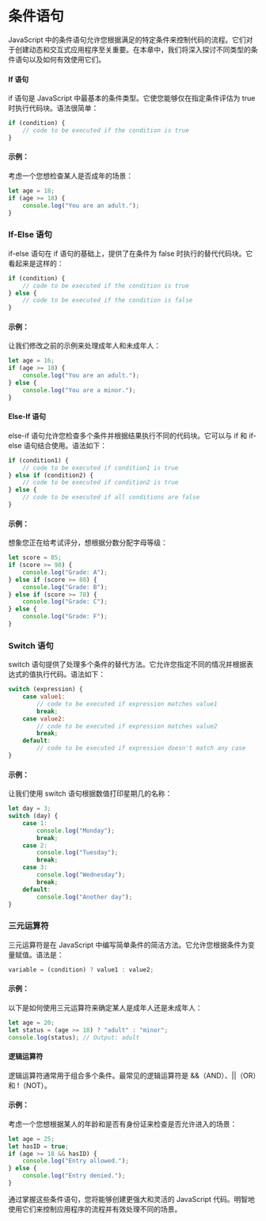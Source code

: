 # 条件语句

JavaScript 中的条件语句允许您根据满足的特定条件来控制代码的流程。它们对于创建动态和交互式应用程序至关重要。在本章中，我们将深入探讨不同类型的条件语句以及如何有效使用它们。

#### If 语句

if 语句是 JavaScript 中最基本的条件类型。它使您能够仅在指定条件评估为 true 时执行代码块。语法很简单：

```javascript
if (condition) {
    // code to be executed if the condition is true
}
```

#### 示例：

考虑一个您想检查某人是否成年的场景：

```javascript
let age = 18;
if (age >= 18) {
    console.log("You are an adult.");
}
```

### If-Else 语句

if-else 语句在 if 语句的基础上，提供了在条件为 false 时执行的替代代码块。它看起来是这样的：

```javascript
if (condition) {
    // code to be executed if the condition is true
} else {
    // code to be executed if the condition is false
}
```

#### 示例：

让我们修改之前的示例来处理成年人和未成年人：

```javascript
let age = 16;
if (age >= 18) {
    console.log("You are an adult.");
} else {
    console.log("You are a minor.");
}
```

#### Else-If 语句

else-if 语句允许您检查多个条件并根据结果执行不同的代码块。它可以与 if 和 if-else 语句结合使用。语法如下：

```javascript
if (condition1) {
    // code to be executed if condition1 is true
} else if (condition2) {
    // code to be executed if condition2 is true
} else {
    // code to be executed if all conditions are false
}
```

#### 示例：

想象您正在给考试评分，想根据分数分配字母等级：

```javascript
let score = 85;
if (score >= 90) {
    console.log("Grade: A");
} else if (score >= 80) {
    console.log("Grade: B");
} else if (score >= 70) {
    console.log("Grade: C");
} else {
    console.log("Grade: F");
}
```

### Switch 语句

switch 语句提供了处理多个条件的替代方法。它允许您指定不同的情况并根据表达式的值执行代码。语法如下：

```javascript
switch (expression) {
    case value1:
        // code to be executed if expression matches value1
        break;
    case value2:
        // code to be executed if expression matches value2
        break;
    default:
        // code to be executed if expression doesn't match any case
}
```

#### 示例：

让我们使用 switch 语句根据数值打印星期几的名称：

```javascript
let day = 3;
switch (day) {
    case 1:
        console.log("Monday");
        break;
    case 2:
        console.log("Tuesday");
        break;
    case 3:
        console.log("Wednesday");
        break;
    default:
        console.log("Another day");
}
```

### 三元运算符

三元运算符是在 JavaScript 中编写简单条件的简洁方法。它允许您根据条件为变量赋值。语法是：

```javascript
variable = (condition) ? value1 : value2;
```

#### 示例：

以下是如何使用三元运算符来确定某人是成年人还是未成年人：

```javascript
let age = 20;
let status = (age >= 18) ? "adult" : "minor";
console.log(status); // Output: adult
```

#### 逻辑运算符

逻辑运算符通常用于组合多个条件。最常见的逻辑运算符是 &&（AND）、||（OR）和 !（NOT）。

#### 示例：

考虑一个您想根据某人的年龄和是否有身份证来检查是否允许进入的场景：

```javascript
let age = 25;
let hasID = true;
if (age >= 18 && hasID) {
    console.log("Entry allowed.");
} else {
    console.log("Entry denied.");
}
```

通过掌握这些条件语句，您将能够创建更强大和灵活的 JavaScript 代码。明智地使用它们来控制应用程序的流程并有效处理不同的场景。

